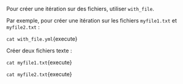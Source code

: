 Pour créer une itération sur des fichiers, utiliser `with_file`.

Par exemple, pour créer une itération sur les fichiers `myfile1.txt` et `myfile2.txt` :

`cat with_file.yml`{execute}

Créer deux fichiers texte :

`cat myfile1.txt`{execute}

`cat myfile2.txt`{execute}
